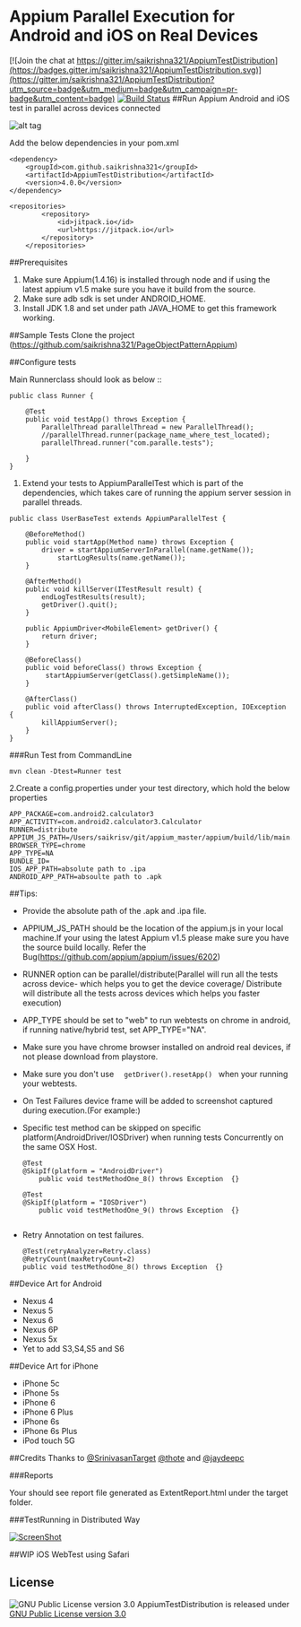 # Appium Parallel Execution for Android and iOS on Real Devices

[![Join the chat at https://gitter.im/saikrishna321/AppiumTestDistribution](https://badges.gitter.im/saikrishna321/AppiumTestDistribution.svg)](https://gitter.im/saikrishna321/AppiumTestDistribution?utm_source=badge&utm_medium=badge&utm_campaign=pr-badge&utm_content=badge)
[![Build Status](https://travis-ci.org/saikrishna321/AppiumTestDistribution.svg?branch=master)](https://travis-ci.org/saikrishna321/AppiumTestDistribution/builds/)
##Run Appium Android and iOS test in parallel across devices connected

![alt tag](https://raw.githubusercontent.com/saikrishna321/AppiumTestDistribution/master/image/conect1-anim.gif)

Add the below dependencies in your pom.xml

```
<dependency>
	<groupId>com.github.saikrishna321</groupId>
	<artifactId>AppiumTestDistribution</artifactId>
	<version>4.0.0</version>
</dependency>
```

```
<repositories>
		<repository>
			<id>jitpack.io</id>
			<url>https://jitpack.io</url>
		</repository>
	</repositories>
```

##Prerequisites

1. Make sure Appium(1.4.16) is installed through node and if using the latest appium v1.5 make sure you have it build from the source.
2. Make sure adb sdk is set under ANDROID_HOME.
3. Install JDK 1.8 and set under path JAVA_HOME to get this framework working.

##Sample Tests
 Clone the project (https://github.com/saikrishna321/PageObjectPatternAppium)

##Configure tests

Main Runnerclass should look as below :: 

```
public class Runner {
    
	@Test
	public void testApp() throws Exception {
		ParallelThread parallelThread = new ParallelThread();
		//parallelThread.runner(package_name_where_test_located);
		parallelThread.runner("com.paralle.tests");

	}
}

```

1. Extend your tests to AppiumParallelTest which is part of the dependencies, which takes care of running the appium server session in parallel threads.

```
public class UserBaseTest extends AppiumParallelTest {

	@BeforeMethod()
	public void startApp(Method name) throws Exception {
 		driver = startAppiumServerInParallel(name.getName());
        	startLogResults(name.getName());
	}

	@AfterMethod()
	public void killServer(ITestResult result) {
		endLogTestResults(result);
		getDriver().quit();
	}

	public AppiumDriver<MobileElement> getDriver() {
		return driver;
	}

	@BeforeClass()
	public void beforeClass() throws Exception {
		 startAppiumServer(getClass().getSimpleName());
	}

	@AfterClass()
	public void afterClass() throws InterruptedException, IOException {
		killAppiumServer();
	}
}

```
    
###Run Test from CommandLine
```
mvn clean -Dtest=Runner test

```   

2.Create a config.properties under your test directory, which hold the below properties

```
APP_PACKAGE=com.android2.calculator3
APP_ACTIVITY=com.android2.calculator3.Calculator
RUNNER=distribute
APPIUM_JS_PATH=/Users/saikrisv/git/appium_master/appium/build/lib/main.js
BROWSER_TYPE=chrome
APP_TYPE=NA
BUNDLE_ID=
IOS_APP_PATH=absolute path to .ipa
ANDROID_APP_PATH=absoulte path to .apk

```

##Tips: 

* Provide the absolute path of the .apk and .ipa file.
* APPIUM_JS_PATH should be the location of the appium.js in your local machine.If your using the latest Appium v1.5 please make sure
  you have the source build locally. Refer the Bug(https://github.com/appium/appium/issues/6202)
* RUNNER option can be parallel/distribute(Parallel will run all the tests across device- which helps you to get the device coverage/ Distribute will distribute all the tests across devices which helps you faster execution)
* APP_TYPE should be set to "web" to run webtests on chrome in android, if running native/hybrid test, set APP_TYPE="NA".
* Make sure you have chrome browser installed on android real devices, if not please download from playstore.
* Make sure you don't use ``` 	getDriver().resetApp()  ``` when your running your webtests.
* On Test Failures device frame will be added to screenshot captured during execution.(For example:)
* Specific test method can be skipped on specific platform(AndroidDriver/IOSDriver) when running tests Concurrently on the same OSX Host.
	```
	@Test
 	@SkipIf(platform = "AndroidDriver")
	 	public void testMethodOne_8() throws Exception  {}

	@Test
 	@SkipIf(platform = "IOSDriver")
	 	public void testMethodOne_9() throws Exception  {}
	 
	```
* Retry Annotation on test failures.

	```
	@Test(retryAnalyzer=Retry.class)
	@RetryCount(maxRetryCount=2)
	public void testMethodOne_8() throws Exception  {}
	
	```

##Device Art for Android
* Nexus 4
* Nexus 5
* Nexus 6
* Nexus 6P
* Nexus 5x
* Yet to add S3,S4,S5 and S6

##Device Art for iPhone

* iPhone 5c
* iPhone 5s
* iPhone 6
* iPhone 6 Plus
* iPhone 6s
* iPhone 6s Plus
* iPod touch 5G

##Credits
Thanks to
[@SrinivasanTarget](https://github.com/SrinivasanTarget) [@thote](https://github.com/thote) and [@jaydeepc](https://github.com/jaydeepc)

###Reports

Your should see report file generated as ExtentReport.html under the target folder.

###TestRunning in Distributed Way

[![ScreenShot](http://s29.postimg.org/uln15acdz/Screen_Shot_2016_01_10_at_12_02_10_pm.png)](https://www.youtube.com/watch?v=KfMoJ6dSC3g)

##WIP
iOS WebTest using Safari

## License

![GNU Public License version 3.0](http://www.gnu.org/graphics/gplv3-127x51.png)
AppiumTestDistribution is released under [GNU Public License version 3.0](http://www.gnu.org/licenses/gpl-3.0.txt)
